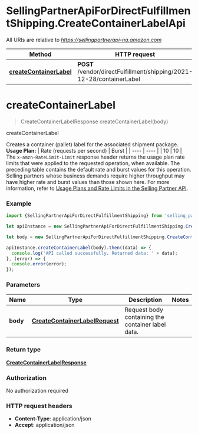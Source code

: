 # SellingPartnerApiForDirectFulfillmentShipping.CreateContainerLabelApi

All URIs are relative to *https://sellingpartnerapi-na.amazon.com*

Method | HTTP request | Description
------------- | ------------- | -------------
[**createContainerLabel**](CreateContainerLabelApi.md#createContainerLabel) | **POST** /vendor/directFulfillment/shipping/2021-12-28/containerLabel | createContainerLabel


<a name="createContainerLabel"></a>
# **createContainerLabel**
> CreateContainerLabelResponse createContainerLabel(body)

createContainerLabel

Creates a container (pallet) label for the associated shipment package.  **Usage Plan:**  | Rate (requests per second) | Burst | | ---- | ---- | | 10 | 10 |  The `x-amzn-RateLimit-Limit` response header returns the usage plan rate limits that were applied to the requested operation, when available. The preceding table contains the default rate and burst values for this operation. Selling partners whose business demands require higher throughput may have higher rate and burst values than those shown here. For more information, refer to [Usage Plans and Rate Limits in the Selling Partner API](https://developer-docs.amazon.com/sp-api/docs/usage-plans-and-rate-limits-in-the-sp-api).

### Example
```javascript
import {SellingPartnerApiForDirectFulfillmentShipping} from 'selling_partner_api_for_direct_fulfillment_shipping';

let apiInstance = new SellingPartnerApiForDirectFulfillmentShipping.CreateContainerLabelApi();

let body = new SellingPartnerApiForDirectFulfillmentShipping.CreateContainerLabelRequest(); // CreateContainerLabelRequest | Request body containing the container label data.

apiInstance.createContainerLabel(body).then((data) => {
  console.log('API called successfully. Returned data: ' + data);
}, (error) => {
  console.error(error);
});

```

### Parameters

Name | Type | Description  | Notes
------------- | ------------- | ------------- | -------------
 **body** | [**CreateContainerLabelRequest**](CreateContainerLabelRequest.md)| Request body containing the container label data. | 

### Return type

[**CreateContainerLabelResponse**](CreateContainerLabelResponse.md)

### Authorization

No authorization required

### HTTP request headers

 - **Content-Type**: application/json
 - **Accept**: application/json

